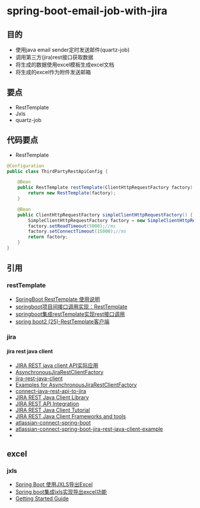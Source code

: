 # spring-boot-email-job-with-jira
## 目的
* 使用java email sender定时发送邮件(quartz-job)
* 调用第三方(jira)rest接口获取数据
* 将生成的数据使用excel模板生成excel文档
* 将生成的excel作为附件发送邮箱

## 要点
* RestTemplate
* Jxls
* quartz-job

## 代码要点
* RestTemplate
```java
@Configuration
public class ThirdPartyRestApiConfig {

    @Bean
    public RestTemplate restTemplate(ClientHttpRequestFactory factory) {
        return new RestTemplate(factory);
    }

    @Bean
    public ClientHttpRequestFactory simpleClientHttpRequestFactory() {
        SimpleClientHttpRequestFactory factory = new SimpleClientHttpRequestFactory();
        factory.setReadTimeout(5000);//ms
        factory.setConnectTimeout(15000);//ms
        return factory;
    }
}
```

## 引用
### restTemplate
* [SpringBoot RestTemplate 使用说明](https://my.oschina.net/sdlvzg/blog/1800395)
* [springboot项目间接口调用实现：RestTemplate](https://blog.csdn.net/zhanglf02/article/details/89842372)
* [springboot集成restTemplate实现rest接口调用](https://zhuanlan.zhihu.com/p/87479515)
* [spring boot2 (25)-RestTemplate客户端](https://blog.csdn.net/wangb_java/article/details/79832070)
### jira
#### jira rest java client
* [JIRA REST java client API实际应用](https://yq.aliyun.com/articles/331683)
* [AsynchronousJiraRestClientFactory](https://docs.atlassian.com/jira-rest-java-client/2.0.0-m2/xref/com/atlassian/jira/rest/client/internal/async/AsynchronousJiraRestClientFactory.html)
* [jira-rest-java-client](https://bitbucket.org/atlassian/jira-rest-java-client/src/master/)
* [Examples for AsynchronousJiraRestClientFactory](https://www.programcreek.com/java-api-examples/?api=com.atlassian.jira.rest.client.internal.async.AsynchronousJiraRestClientFactory)
* [connect-java-rest-api-to-jira](https://stackoverflow.com/questions/38639642/connect-java-rest-api-to-jira)
* [JIRA REST Java Client Library](https://ecosystem.atlassian.net/wiki/spaces/JRJC/overview)
* [JIRA REST API Integration](https://www.baeldung.com/jira-rest-api)
* [JIRA REST Java Client Tutorial](https://ecosystem.atlassian.net/wiki/spaces/JRJC/pages/27164680/Tutorial)
* [JIRA REST Java Client Frameworks and tools](https://developer.atlassian.com/cloud/jira/platform/frameworks-and-tools/)
* [atlassian-connect-spring-boot](https://bitbucket.org/atlassian/atlassian-connect-spring-boot/src/master/)
* [atlassian-connect-spring-boot-jira-rest-java-client-example](https://bitbucket.org/epehrson/atlassian-connect-spring-boot-jira-rest-java-client-example/src/master/)
* []()
## excel
### jxls
* [Spring Boot 使用JXLS导出Excel](https://www.jianshu.com/p/07c17cd80f57)
* [Spring boot集成jxls实现导出excel功能](https://blog.csdn.net/syilt/article/details/91473055)
* [Getting Started Guide](http://jxls.sourceforge.net/getting_started.html)

